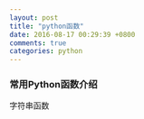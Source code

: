 ```yaml
---
layout: post
title: "python函数"
date: 2016-08-17 00:29:39 +0800
comments: true
categories: python 
---
```

### 常用Python函数介绍


<!--more-->
字符串函数

